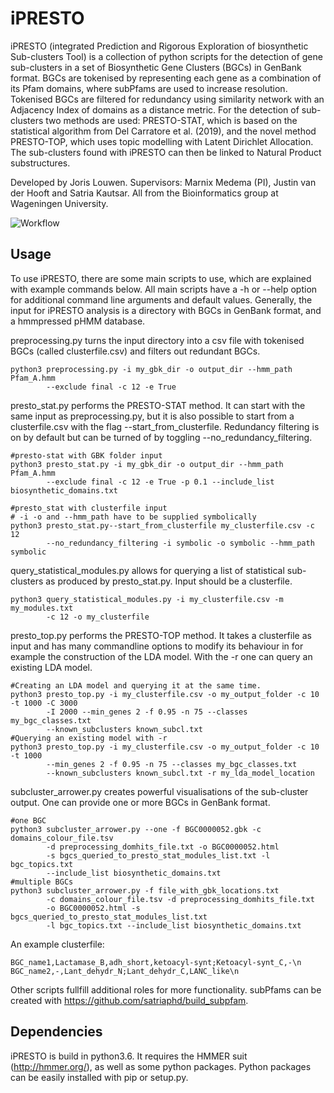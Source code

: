 # iPRESTO

iPRESTO (integrated Prediction and Rigorous Exploration of biosynthetic
Sub-clusters Tool)
is a collection of python scripts for the detection of gene sub-clusters in
a set of Biosynthetic Gene Clusters (BGCs) in GenBank format. BGCs are tokenised
by representing each gene as a combination of its Pfam domains, where subPfams
are used to increase resolution. Tokenised BGCs are filtered for redundancy
using similarity network with an Adjacency Index of domains as a distance metric.
For the detection of sub-clusters two methods are used: PRESTO-STAT, which is
based on the statistical algorithm from Del Carratore et al. (2019), and the
novel method PRESTO-TOP, which uses topic modelling with Latent Dirichlet
Allocation. The sub-clusters found with iPRESTO can then be linked to Natural
Product substructures.

Developed by Joris Louwen.
Supervisors: Marnix Medema (PI), Justin van der Hooft and Satria Kautsar.
All from the Bioinformatics group at Wageningen University. 

![Workflow](final_workflow_black_900ppi.png)

## Usage

To use iPRESTO, there are some main scripts to use, which are explained with
example commands below. All main scripts have a -h or --help option for
additional command line arguments and default values. Generally, the input for
iPRESTO analysis is a directory with BGCs in GenBank format, and a hmmpressed
pHMM database.

preprocessing.py turns the input directory into a csv file with
tokenised BGCs (called clusterfile.csv) and filters out redundant BGCs.
```
python3 preprocessing.py -i my_gbk_dir -o output_dir --hmm_path Pfam_A.hmm
        --exclude final -c 12 -e True
```

presto_stat.py performs the PRESTO-STAT method. It can start with the same
input as preprocessing.py, but it is also possible to start from a
clusterfile.csv with the flag --start_from_clusterfile. Redundancy filtering is
on by default but can be turned of by toggling --no_redundancy_filtering.
```
#presto-stat with GBK folder input
python3 presto_stat.py -i my_gbk_dir -o output_dir --hmm_path Pfam_A.hmm
        --exclude final -c 12 -e True -p 0.1 --include_list biosynthetic_domains.txt

#presto_stat with clusterfile input
# -i -o and --hmm_path have to be supplied symbolically
python3 presto_stat.py--start_from_clusterfile my_clusterfile.csv -c 12
        --no_redundancy_filtering -i symbolic -o symbolic --hmm_path symbolic
```

query_statistical_modules.py allows for querying a list of statistical
sub-clusters as produced by presto_stat.py. Input should be a clusterfile.
```
python3 query_statistical_modules.py -i my_clusterfile.csv -m my_modules.txt
        -c 12 -o my_clusterfile
```

presto_top.py performs the PRESTO-TOP method. It takes a clusterfile as input
and has many commandline options to modify its behaviour in for example the
construction of the LDA model. With the -r one can query an existing LDA model.
```
#Creating an LDA model and querying it at the same time.
python3 presto_top.py -i my_clusterfile.csv -o my_output_folder -c 10 -t 1000 -C 3000
        -I 2000 --min_genes 2 -f 0.95 -n 75 --classes my_bgc_classes.txt
        --known_subclusters known_subcl.txt
#Querying an existing model with -r
python3 presto_top.py -i my_clusterfile.csv -o my_output_folder -c 10 -t 1000
        --min_genes 2 -f 0.95 -n 75 --classes my_bgc_classes.txt
        --known_subclusters known_subcl.txt -r my_lda_model_location
```

subcluster_arrower.py creates powerful visualisations of the sub-cluster output.
One can provide one or more BGCs in GenBank format.
```
#one BGC
python3 subcluster_arrower.py --one -f BGC0000052.gbk -c domains_colour_file.tsv
        -d preprocessing_domhits_file.txt -o BGC0000052.html
        -s bgcs_queried_to_presto_stat_modules_list.txt -l bgc_topics.txt
        --include_list biosynthetic_domains.txt
#multiple BGCs
python3 subcluster_arrower.py -f file_with_gbk_locations.txt
        -c domains_colour_file.tsv -d preprocessing_domhits_file.txt
        -o BGC0000052.html -s bgcs_queried_to_presto_stat_modules_list.txt
        -l bgc_topics.txt --include_list biosynthetic_domains.txt
```

An example clusterfile:
```
BGC_name1,Lactamase_B,adh_short,ketoacyl-synt;Ketoacyl-synt_C,-\n
BGC_name2,-,Lant_dehydr_N;Lant_dehydr_C,LANC_like\n
```

Other scripts fullfill additional roles for more functionality. subPfams can be
created with https://github.com/satriaphd/build_subpfam.

## Dependencies

iPRESTO is build in python3.6. It requires the HMMER suit (http://hmmer.org/),
as well as some python packages. Python packages can be easily installed with pip or
setup.py.


